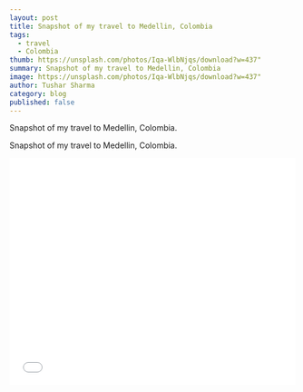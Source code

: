 ```yaml
---
layout: post
title: Snapshot of my travel to Medellin, Colombia
tags:
  - travel
  - Colombia
thumb: https://unsplash.com/photos/Iqa-WlbNjqs/download?w=437"
summary: Snapshot of my travel to Medellin, Colombia
image: https://unsplash.com/photos/Iqa-WlbNjqs/download?w=437"
author: Tushar Sharma
category: blog
published: false
---
```


Snapshot of my travel to Medellin, Colombia.<!-- truncate_here -->

Snapshot of my travel to Medellin, Colombia.


<iframe
  style="position: relative;  width: 100%;"
   height="400"
	   src="{{ root_url }}/encrypted/{{ page.path | split:'/'  | last | replace: '.md' '' }}.html"
  frameborder="0"
  allow="accelerometer; autoplay; encrypted-media; gyroscope; picture-in-picture"
  allowfullscreen
  title="Daily log"
></iframe>